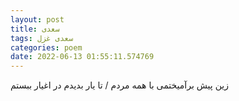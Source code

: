 ```yaml
---
layout: post
title: سعدی
tags: سعدی غزل
categories: poem
date: 2022-06-13 01:55:11.574769
---
```


زین پیش برآمیختمی با همه مردم / تا یار بدیدم در اغیار ببستم